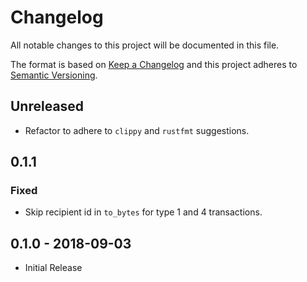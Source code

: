 # Changelog

All notable changes to this project will be documented in this file.

The format is based on [Keep a Changelog](http://keepachangelog.com/en/1.0.0/)
and this project adheres to [Semantic Versioning](http://semver.org/spec/v2.0.0.html).

## Unreleased

- Refactor to adhere to `clippy` and `rustfmt` suggestions.

## 0.1.1

### Fixed
- Skip recipient id in `to_bytes` for type 1 and 4 transactions.

## 0.1.0 - 2018-09-03
- Initial Release
